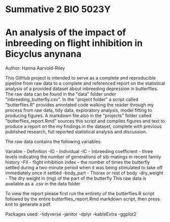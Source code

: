 # Summative 2 BIO 5023Y
# An analysis of the impact of inbreeding on flight inhibition in Bicyclus anynana

Author: Hanna Aarvold-Riley

This GitHub project is intended to serve as a complete and reproducible pipeline from raw data to a complete and referenced report on the statistical analysis of a provided dataset about inbreeding depression in butterflies.
The raw data can be found in the "data" folder under "inbreeding_butterfly.csv". In the "project folder" a script called "butterflies.R" provides annotated code walking the reader through my process from raw data, tidy data, exploratory analysis, model fitting to producing figures. A markdown file also in the "projects" folder called "butterflies_report.Rmd" sources this script and compiles figures and text to produce a report on the my findings in the dataset, complete with previous published research, full reported statistical analysis and discussion.


The raw data contains the following variables:

Variable - Definition
-ID -	Individual
-IC -	Inbreeding coefficient - three levels indicating the number of generations of sib-matings in recent family history
-FII	- flight inhibition index – the number of times the butterfly settled during a two-minute period when it was being stimulated to take off immediately once it settled
-body_part -	Thorax or rest of body
-dry_weight -	The dry weight in (mg) of the part of the butterfly
This raw data is available as a .csv in the data folder


To view the report please first run the entirety of the butterflies.R script followed by the entire butterflies_report.Rmd markdown script, then press knit to generate a pdf.

Packages used:
-tidyverse
-janitor
-dplyr
-kableExtra
-ggplot2
